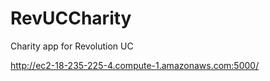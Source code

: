 # RevUCCharity
Charity app for Revolution UC

http://ec2-18-235-225-4.compute-1.amazonaws.com:5000/
